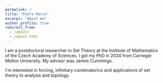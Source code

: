 ```yaml
---
permalink: /
title: "Pedro Marun"
excerpt: "About me"
author_profile: true
redirect_from: 
  - /about/
  - /about.html
---
```


I am a postdoctoral researcher in Set Theory at the Institute of Mathematics of the Czech Academy of Sciences. I got my PhD in 2024 from Carnegie Mellon University. My advisor was James Cummings. 

I'm interested in forcing, infinitary combinatorics and applications of set theory to analysis and topology.
